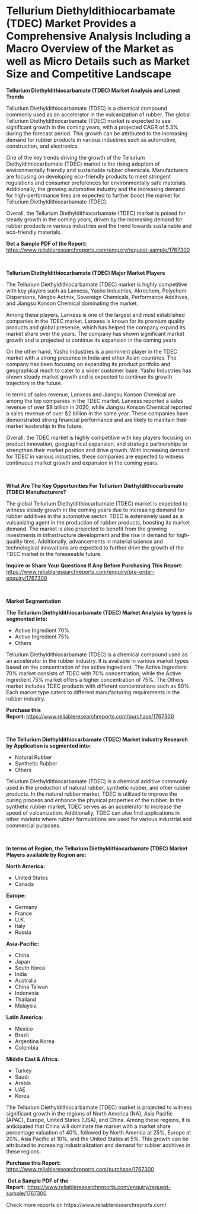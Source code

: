 <p><h1>Tellurium Diethyldithiocarbamate (TDEC) Market Provides a Comprehensive Analysis Including a Macro Overview of the Market as well as Micro Details such as Market Size and Competitive Landscape</h1></p><p><strong>Tellurium Diethyldithiocarbamate (TDEC) Market Analysis and Latest Trends</strong></p>
<p><p>Tellurium Diethyldithiocarbamate (TDEC) is a chemical compound commonly used as an accelerator in the vulcanization of rubber. The global Tellurium Diethyldithiocarbamate (TDEC) market is expected to see significant growth in the coming years, with a projected CAGR of 5.3% during the forecast period. This growth can be attributed to the increasing demand for rubber products in various industries such as automotive, construction, and electronics.</p><p>One of the key trends driving the growth of the Tellurium Diethyldithiocarbamate (TDEC) market is the rising adoption of environmentally friendly and sustainable rubber chemicals. Manufacturers are focusing on developing eco-friendly products to meet stringent regulations and consumer preferences for environmentally safe materials. Additionally, the growing automotive industry and the increasing demand for high-performance tires are expected to further boost the market for Tellurium Diethyldithiocarbamate (TDEC).</p><p>Overall, the Tellurium Diethyldithiocarbamate (TDEC) market is poised for steady growth in the coming years, driven by the increasing demand for rubber products in various industries and the trend towards sustainable and eco-friendly materials.</p></p>
<p><strong>Get a Sample PDF of the Report:&nbsp;</strong> <a href="https://www.reliableresearchreports.com/enquiry/request-sample/1767300">https://www.reliableresearchreports.com/enquiry/request-sample/1767300</a></p>
<p>&nbsp;</p>
<p><strong>Tellurium Diethyldithiocarbamate (TDEC) Major Market Players</strong></p>
<p><p>The Tellurium Diethyldithiocarbamate (TDEC) market is highly competitive with key players such as Lanxess, Yasho Industries, Akrochem, Polychem Dispersions, Ningbo Actmix, Sovereign Chemicals, Performance Additives, and Jiangsu Konson Chemical dominating the market.</p><p>Among these players, Lanxess is one of the largest and most established companies in the TDEC market. Lanxess is known for its premium quality products and global presence, which has helped the company expand its market share over the years. The company has shown significant market growth and is projected to continue its expansion in the coming years.</p><p>On the other hand, Yasho Industries is a prominent player in the TDEC market with a strong presence in India and other Asian countries. The company has been focusing on expanding its product portfolio and geographical reach to cater to a wider customer base. Yasho Industries has shown steady market growth and is expected to continue its growth trajectory in the future.</p><p>In terms of sales revenue, Lanxess and Jiangsu Konson Chemical are among the top companies in the TDEC market. Lanxess reported a sales revenue of over $8 billion in 2020, while Jiangsu Konson Chemical reported a sales revenue of over $2 billion in the same year. These companies have demonstrated strong financial performance and are likely to maintain their market leadership in the future.</p><p>Overall, the TDEC market is highly competitive with key players focusing on product innovation, geographical expansion, and strategic partnerships to strengthen their market position and drive growth. With increasing demand for TDEC in various industries, these companies are expected to witness continuous market growth and expansion in the coming years.</p></p>
<p>&nbsp;</p>
<p><strong>What Are The Key Opportunities For Tellurium Diethyldithiocarbamate (TDEC) Manufacturers?</strong></p>
<p><p>The global Tellurium Diethyldithiocarbamate (TDEC) market is expected to witness steady growth in the coming years due to increasing demand for rubber additives in the automotive sector. TDEC is extensively used as a vulcanizing agent in the production of rubber products, boosting its market demand. The market is also projected to benefit from the growing investments in infrastructure development and the rise in demand for high-quality tires. Additionally, advancements in material science and technological innovations are expected to further drive the growth of the TDEC market in the foreseeable future.</p></p>
<p><strong>Inquire or Share Your Questions If Any Before Purchasing This Report:</strong> <a href="https://www.reliableresearchreports.com/enquiry/pre-order-enquiry/1767300">https://www.reliableresearchreports.com/enquiry/pre-order-enquiry/1767300</a></p>
<p>&nbsp;</p>
<p><strong>Market Segmentation</strong></p>
<p><strong>The Tellurium Diethyldithiocarbamate (TDEC) Market Analysis by types is segmented into:</strong></p>
<p><ul><li>Active Ingredient 70%</li><li>Active Ingredient 75%</li><li>Others</li></ul></p>
<p><p>Tellurium Diethyldithiocarbamate (TDEC) is a chemical compound used as an accelerator in the rubber industry. It is available in various market types based on the concentration of the active ingredient. The Active Ingredient 70% market consists of TDEC with 70% concentration, while the Active Ingredient 75% market offers a higher concentration of 75%. The Others market includes TDEC products with different concentrations such as 80%. Each market type caters to different manufacturing requirements in the rubber industry.</p></p>
<p><strong>Purchase this Report:&nbsp;</strong><a href="https://www.reliableresearchreports.com/purchase/1767300">https://www.reliableresearchreports.com/purchase/1767300</a></p>
<p>&nbsp;</p>
<p><strong>The Tellurium Diethyldithiocarbamate (TDEC) Market Industry Research by Application is segmented into:</strong></p>
<p><ul><li>Natural Rubber</li><li>Synthetic Rubber</li><li>Others</li></ul></p>
<p><p>Tellurium Diethyldithiocarbamate (TDEC) is a chemical additive commonly used in the production of natural rubber, synthetic rubber, and other rubber products. In the natural rubber market, TDEC is utilized to improve the curing process and enhance the physical properties of the rubber. In the synthetic rubber market, TDEC serves as an accelerator to increase the speed of vulcanization. Additionally, TDEC can also find applications in other markets where rubber formulations are used for various industrial and commercial purposes.</p></p>
<p>&nbsp;</p>
<p><strong>In terms of Region, the Tellurium Diethyldithiocarbamate (TDEC) Market Players available by Region are:</strong></p>
<p>
    <p> <strong> North America: </strong>
        <ul>
            <li>United States</li>
            <li>Canada</li>
        </ul>
        </p> 
    <p> <strong> Europe: </strong>
        <ul>
            <li>Germany</li>
            <li>France</li>
            <li>U.K.</li>
            <li>Italy</li>
            <li>Russia</li>
        </ul>
        </p> 
    <p> <strong> Asia-Pacific: </strong>
        <ul>
            <li>China</li>
            <li>Japan</li>
            <li>South Korea</li>
            <li>India</li>
            <li>Australia</li>
            <li>China Taiwan</li>
            <li>Indonesia</li>
            <li>Thailand</li>
            <li>Malaysia</li>
        </ul>
        </p> 
    <p> <strong> Latin America: </strong>
        <ul>
            <li>Mexico</li>
            <li>Brazil</li>
            <li>Argentina Korea</li>
            <li>Colombia</li>
        </ul>
        </p> 
    <p> <strong> Middle East & Africa: </strong>
        <ul>
            <li>Turkey</li>
            <li>Saudi</li>
            <li>Arabia</li>
            <li>UAE</li>
            <li>Korea</li>
        </ul>
    </p>
    </p>
<p><p>The Tellurium Diethyldithiocarbamate (TDEC) market is projected to witness significant growth in the regions of North America (NA), Asia Pacific (APAC), Europe, United States (USA), and China. Among these regions, it is anticipated that China will dominate the market with a market share percentage valuation of 40%, followed by North America at 25%, Europe at 20%, Asia Pacific at 10%, and the United States at 5%. This growth can be attributed to increasing industrialization and demand for rubber additives in these regions.</p></p>
<p><strong>Purchase this Report: </strong><a href="https://www.reliableresearchreports.com/purchase/1767300">https://www.reliableresearchreports.com/purchase/1767300</a></p>
<p>&nbsp;<strong>Get a Sample PDF of the Report:&nbsp;&nbsp;</strong><a href="https://www.reliableresearchreports.com/enquiry/request-sample/1767300">https://www.reliableresearchreports.com/enquiry/request-sample/1767300</a></p>
<p><strong></strong></p>
<p>Check more reports on https://www.reliableresearchreports.com/</p>